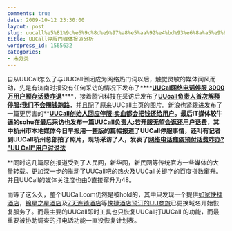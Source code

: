 ```yaml
---
comments: true
date: 2009-10-12 23:30:00
layout: post
slug: uucall%e5%81%9c%e6%9c%8d%e9%97%a8%e5%aa%92%e4%bd%93%e6%8a%a5%e9%81%93%e5%88%86%e6%9e%90
title: UUCall停服门媒体报道分析
wordpress_id: 1565632
categories:
- 未分类
---
```


自从UUCall怎么了与UUCall倒闭成为网络热门词以后，触觉灵敏的媒体闻风而动，先是有济南时报没有任何采访的情况下发布了****[**UUCal网络电话停服 3000万用户预存话费咋退**](http://www.cnbeta.com/articles/95202.htm)****，接着腾讯科技在采访后发布了[****UUcall负责人首次解释停服:我们不会圈钱跑路****](http://huwenshu.blogbus.com/logs/48191604.html)，并且配了原来UUCall主页的图片。新浪也紧跟进发布了一篇更厉害的**[**UUCall创始人回应停服:卖血都会把钱还给用户**](http://tech.sina.com.cn/i/2009-10-12/12153498809.shtml)**。最后IT媒体较牛逼的sohu在最后采访也发布一篇**[**UUCall负责人:若开服无望会返还用户话费**](http://it.sohu.com/20091012/n267300045.shtml)**，其中杭州市本地媒体今日早报用一整版的篇幅报道了UUCall停服事情，还叫有记者到UUCall杭州总部拍了照片，现场采访了人，发表了**[**网络电话瘫痪预付话费咋办? "UU Call"用户讨说法**](http://blog.donews.com/itluck/archive/2009/10/12/1565584.aspx)  
  
**同时这几篇原创报道受到了人民网，新华网，新民网等传统官方一些媒体的大量转载。更加深一步的推动了UUCall吧的热火及UUCall关键字的百度指数窜升。并且UUCall的媒体关注度也由0直接窜升为48。  
  
而等了这么久，整个UUCall.com仍然是被hold的，其中只发现一个提供[如家快捷酒店](http://www.homeexpresshotel.cn/)，[锦星之星酒店](http://www.jinjianginnhotel.cn/)及[7天连锁酒店](http://www.7days-inns.cn/)等[快捷酒店预订的UU商旅](http://www.4006729400.com/)已更换域名开始恢复服务了。而最主要的UUCall即时工具也只恢复UUCall打UUCall 的功能，而最重要被协助调查的打电话功能一直没恢复计划表。  
**[](http://www.cnbeta.com/articles/95202.htm)**
